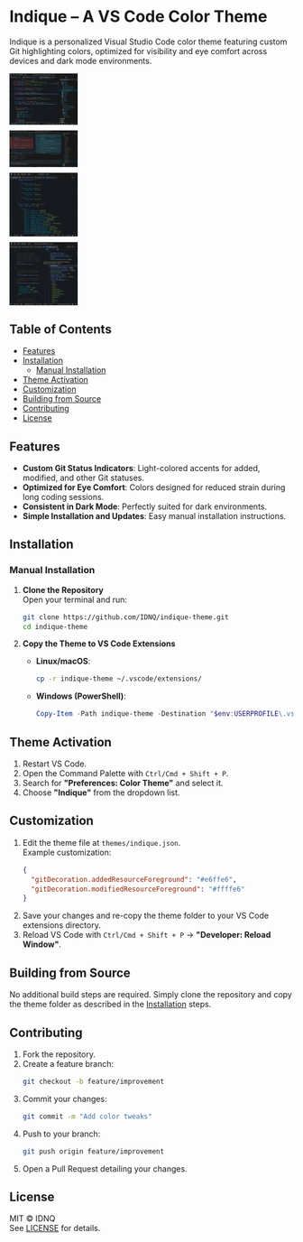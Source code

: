 
# Indique – A VS Code Color Theme

Indique is a personalized Visual Studio Code color theme featuring custom Git highlighting colors, optimized for visibility and eye comfort across devices and dark mode environments.

<div style="display: flex; flex-direction: column; gap: 10px; flex-wrap: wrap;">
  <img src="preview-one.png" alt="Theme Preview 1" style="width: 24%;" />
  <img src="preview-two.png" alt="Theme Preview 2" style="width: 24%;" />
  <img src="preview-three.png" alt="Theme Preview 3" style="width: 24%;" />
  <img src="preview-four.png" alt="Theme Preview 4" style="width: 24%;" />
</div>


## Table of Contents
- [Features](#features)
- [Installation](#installation)
  - [Manual Installation](#manual-installation)
- [Theme Activation](#theme-activation)
- [Customization](#customization)
- [Building from Source](#building-from-source)
- [Contributing](#contributing)
- [License](#license)

## Features
- **Custom Git Status Indicators**: Light-colored accents for added, modified, and other Git statuses.
- **Optimized for Eye Comfort**: Colors designed for reduced strain during long coding sessions.
- **Consistent in Dark Mode**: Perfectly suited for dark environments.
- **Simple Installation and Updates**: Easy manual installation instructions.

## Installation

### Manual Installation

1. **Clone the Repository**  
   Open your terminal and run:
   ```bash
   git clone https://github.com/IDNQ/indique-theme.git
   cd indique-theme
   ```

2. **Copy the Theme to VS Code Extensions**  
   - **Linux/macOS**:
     ```bash
     cp -r indique-theme ~/.vscode/extensions/
     ```
   - **Windows (PowerShell)**:
     ```powershell
     Copy-Item -Path indique-theme -Destination "$env:USERPROFILE\.vscode\extensions\" -Recurse
     ```

## Theme Activation
1. Restart VS Code.
2. Open the Command Palette with `Ctrl/Cmd + Shift + P`.
3. Search for **"Preferences: Color Theme"** and select it.
4. Choose **"Indique"** from the dropdown list.

## Customization
1. Edit the theme file at `themes/indique.json`.  
   Example customization:
   ```json
   {
     "gitDecoration.addedResourceForeground": "#e6ffe6",
     "gitDecoration.modifiedResourceForeground": "#ffffe6"
   }
   ```
2. Save your changes and re-copy the theme folder to your VS Code extensions directory.
3. Reload VS Code with `Ctrl/Cmd + Shift + P` → **"Developer: Reload Window"**.

## Building from Source
No additional build steps are required. Simply clone the repository and copy the theme folder as described in the [Installation](#installation) steps.

## Contributing
1. Fork the repository.
2. Create a feature branch:
   ```bash
   git checkout -b feature/improvement
   ```
3. Commit your changes:
   ```bash
   git commit -m "Add color tweaks"
   ```
4. Push to your branch:
   ```bash
   git push origin feature/improvement
   ```
5. Open a Pull Request detailing your changes.

## License
MIT © IDNQ  
See [LICENSE](LICENSE) for details.

